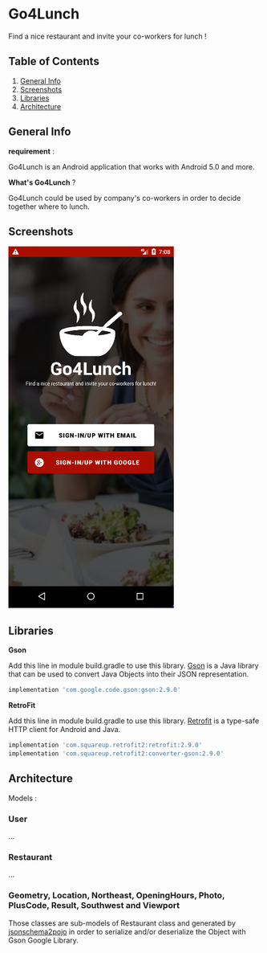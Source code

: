 # Go4Lunch

Find a nice restaurant and invite your co-workers for lunch !

## Table of Contents
1. [General Info](#general-info)
2. [Screenshots](#screenshots)
3. [Libraries](#libraries)
4. [Architecture](#architecture)

## General Info

__requirement__ :

Go4Lunch is an Android application that works with Android 5.0 and more.

__What's Go4Lunch__ ?

Go4Lunch could be used by company's co-workers in order to decide together where to lunch.

## Screenshots
![Login Page](/app/src/main/res/drawable/readme1.png)

## Libraries

__Gson__

Add this line in module build.gradle to use this library. [Gson](https://github.com/google/gson) is a Java library that can be used to convert Java Objects into their JSON representation. 
```python
implementation 'com.google.code.gson:gson:2.9.0'
```
__RetroFit__

Add this line in module build.gradle to use this library. [Retrofit](https://square.github.io/retrofit) is a type-safe HTTP client for Android and Java.
```python
implementation 'com.squareup.retrofit2:retrofit:2.9.0'
implementation 'com.squareup.retrofit2:converter-gson:2.9.0'
```

## Architecture

Models :

### User
...
### Restaurant
...
### Geometry, Location, Northeast, OpeningHours, Photo, PlusCode, Result, Southwest and Viewport
Those classes are sub-models of Restaurant class and generated by [jsonschema2pojo](https://www.jsonschema2pojo.org) in order to serialize and/or deserialize the Object with Gson Google Library.